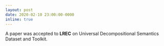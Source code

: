 ```yaml
---
layout: post
date: 2020-02-10 23:00:00-0000
inline: true
---
```


A paper was accepted to **LREC** on Universal Decompositional Semantics Dataset and Toolkit.

